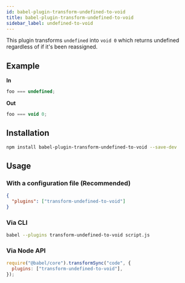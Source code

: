 ```yaml
---
id: babel-plugin-transform-undefined-to-void
title: babel-plugin-transform-undefined-to-void
sidebar_label: undefined-to-void
---
```


This plugin transforms `undefined` into `void 0` which returns undefined regardless of if it's been reassigned.

## Example

**In**

```js title="JavaScript"
foo === undefined;
```

**Out**

```js title="JavaScript"
foo === void 0;
```

## Installation

```sh title="Shell"
npm install babel-plugin-transform-undefined-to-void --save-dev
```

## Usage

### With a configuration file (Recommended)

```json title="babel.config.json"
{
  "plugins": ["transform-undefined-to-void"]
}
```

### Via CLI

```sh title="Shell"
babel --plugins transform-undefined-to-void script.js
```

### Via Node API

```js title="JavaScript"
require("@babel/core").transformSync("code", {
  plugins: ["transform-undefined-to-void"],
});
```
